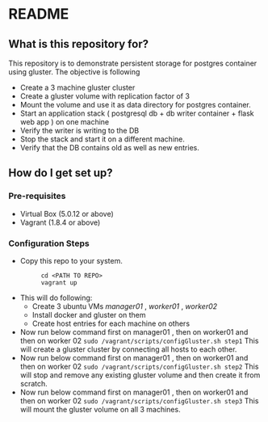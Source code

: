 # README #

## What is this repository for? ##

This repository is to demonstrate persistent storage for postgres container using gluster.
The objective is following 

* Create a 3 machine gluster cluster 
* Create a gluster volume with replication factor of 3
* Mount the volume and use it as data directory for postgres container.
* Start an application stack ( postgresql db + db writer container + flask web app ) on one machine
* Verify the writer is writing to the DB
* Stop the stack and start it on a different machine.
* Verify that the DB contains old as well as new entries.

## How do I get set up? ##

### Pre-requisites ###
* Virtual Box (5.0.12 or above)
* Vagrant (1.8.4 or above)

### Configuration Steps ###
* Copy this repo to your system.
```
         cd <PATH TO REPO>
         vagrant up
```
* This will do following:
  * Create 3 ubuntu VMs _manager01_ , _worker01_ , _worker02_
  * Install docker and gluster on them
  * Create host entries for each machine on others
* Now run below command first on manager01 , then on worker01 and then on worker 02
`sudo /vagrant/scripts/configGluster.sh step1` 
This will create a gluster cluster by connecting all hosts to each other.
* Now run below command first on manager01 , then on worker01 and then on worker 02
`sudo /vagrant/scripts/configGluster.sh step2`
This will stop and remove any existing gluster volume and then create it from scratch.
* Now run below command first on manager01 , then on worker01 and then on worker 02
`sudo /vagrant/scripts/configGluster.sh step3`
This will mount the gluster volume on all 3 machines.